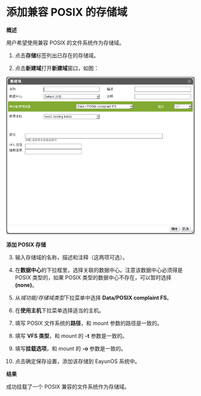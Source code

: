 # 添加兼容 POSIX 的存储域

**概述**

用户希望使用兼容 POSIX 的文件系统作为存储域。

1. 点击**存储**标签列出已存在的存储域。

2. 点击**新建域**打开**新建域**窗口，如图：

 ![添加 POSIX 存储](../images/storage-add-posix.png)

 **添加 POSIX 存储**

3. 输入存储域的名称，描述和注释（这两项可选）。

4. 在**数据中心**的下拉框里，选择关联的数据中心。注意该数据中心必须得是 POSIX
类型的，如果 POSIX 类型的数据中心不存在，可以暂时选择 **(none)**。

5. 从*域功能/存储域类型*下拉菜单中选择 **Data/POSIX complaint FS**。

6. 在**使用主机**下拉菜单选择适当的主机。

7. 填写 POSIX 文件系统的**路径**，和 mount 参数的路径是一致的。

8. 填写 **VFS 类型**，和 mount 的 **-t** 参数是一致的。

9. 填写**挂载选项**，和 mount 的 **-o** 参数是一致的。

10. 点击确定保存设置，添加该存储到 EayunOS 系统中。

**结果**

成功挂载了一个 POSIX 兼容的文件系统作为存储域。

